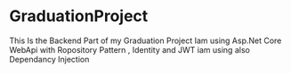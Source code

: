 # GraduationProject
This Is the Backend Part of my Graduation Project 
Iam using Asp.Net Core WebApi with Ropository Pattern , Identity and JWT
iam using also Dependancy Injection 
